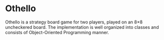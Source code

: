 # Othello
Othello is a strategy board game for two players, played on an 8×8 uncheckered board.
The implementation is well organized into classes and consists of Object-Oriented Programming manner.
